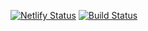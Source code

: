 [![Netlify Status](https://api.netlify.com/api/v1/badges/70ff0f14-5132-4dcd-b466-748eab58228b/deploy-status)](https://app.netlify.com/sites/feiertach/deploys) [![Build Status](https://travis-ci.com/feerglas/feiertach.svg?branch=master)](https://travis-ci.com/feerglas/feiertach)

